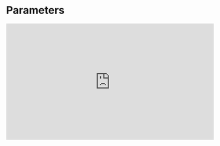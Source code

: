 ﻿# Parameters

<iframe width="560" height="315" src="https://www.youtube.com/embed/ZJPU8kh1_p4?list=PL1DEQjXG2xnJxhcxZ1ItQdfroctirL8Qr" frameborder="0" allowfullscreen></iframe>

